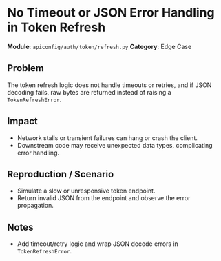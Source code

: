 # No Timeout or JSON Error Handling in Token Refresh

**Module**: `apiconfig/auth/token/refresh.py`
**Category**: Edge Case

## Problem
The token refresh logic does not handle timeouts or retries, and if JSON decoding fails, raw bytes are returned instead of raising a `TokenRefreshError`.

## Impact
- Network stalls or transient failures can hang or crash the client.
- Downstream code may receive unexpected data types, complicating error handling.

## Reproduction / Scenario
- Simulate a slow or unresponsive token endpoint.
- Return invalid JSON from the endpoint and observe the error propagation.

## Notes
- Add timeout/retry logic and wrap JSON decode errors in `TokenRefreshError`.